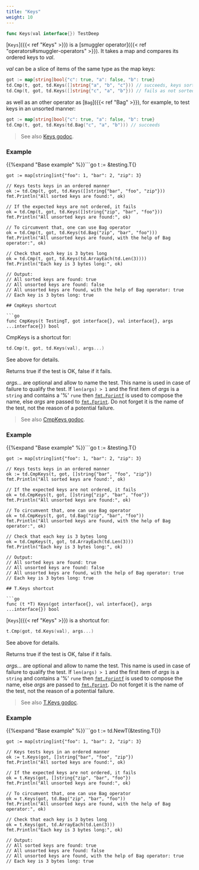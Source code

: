 ```yaml
---
title: "Keys"
weight: 10
---
```


```go
func Keys(val interface{}) TestDeep
```

[`Keys`]({{< ref "Keys" >}}) is a [smuggler operator]({{< ref "operators#smuggler-operators" >}}). It takes a map and compares its
ordered keys to *val*.

*val* can be a slice of items of the same type as the map keys:

```go
got := map[string]bool{"c": true, "a": false, "b": true}
td.Cmp(t, got, td.Keys([]string{"a", "b", "c"})) // succeeds, keys sorted
td.Cmp(t, got, td.Keys([]string{"c", "a", "b"})) // fails as not sorted
```

as well as an other operator as [`Bag`]({{< ref "Bag" >}}), for example, to test keys in
an unsorted manner:

```go
got := map[string]bool{"c": true, "a": false, "b": true}
td.Cmp(t, got, td.Keys(td.Bag("c", "a", "b"))) // succeeds
```


> See also [<i class='fas fa-book'></i> Keys godoc](https://pkg.go.dev/github.com/maxatome/go-testdeep/td#Keys).

### Example

{{%expand "Base example" %}}```go
	t := &testing.T{}

	got := map[string]int{"foo": 1, "bar": 2, "zip": 3}

	// Keys tests keys in an ordered manner
	ok := td.Cmp(t, got, td.Keys([]string{"bar", "foo", "zip"}))
	fmt.Println("All sorted keys are found:", ok)

	// If the expected keys are not ordered, it fails
	ok = td.Cmp(t, got, td.Keys([]string{"zip", "bar", "foo"}))
	fmt.Println("All unsorted keys are found:", ok)

	// To circumvent that, one can use Bag operator
	ok = td.Cmp(t, got, td.Keys(td.Bag("zip", "bar", "foo")))
	fmt.Println("All unsorted keys are found, with the help of Bag operator:", ok)

	// Check that each key is 3 bytes long
	ok = td.Cmp(t, got, td.Keys(td.ArrayEach(td.Len(3))))
	fmt.Println("Each key is 3 bytes long:", ok)

	// Output:
	// All sorted keys are found: true
	// All unsorted keys are found: false
	// All unsorted keys are found, with the help of Bag operator: true
	// Each key is 3 bytes long: true

```{{% /expand%}}
## CmpKeys shortcut

```go
func CmpKeys(t TestingT, got interface{}, val interface{}, args ...interface{}) bool
```

CmpKeys is a shortcut for:

```go
td.Cmp(t, got, td.Keys(val), args...)
```

See above for details.

Returns true if the test is OK, false if it fails.

*args...* are optional and allow to name the test. This name is
used in case of failure to qualify the test. If `len(args) > 1` and
the first item of *args* is a `string` and contains a '%' `rune` then
[`fmt.Fprintf`](https://pkg.go.dev/fmt/#Fprintf) is used to compose the name, else *args* are passed to
[`fmt.Fprint`](https://pkg.go.dev/fmt/#Fprint). Do not forget it is the name of the test, not the
reason of a potential failure.


> See also [<i class='fas fa-book'></i> CmpKeys godoc](https://pkg.go.dev/github.com/maxatome/go-testdeep/td#CmpKeys).

### Example

{{%expand "Base example" %}}```go
	t := &testing.T{}

	got := map[string]int{"foo": 1, "bar": 2, "zip": 3}

	// Keys tests keys in an ordered manner
	ok := td.CmpKeys(t, got, []string{"bar", "foo", "zip"})
	fmt.Println("All sorted keys are found:", ok)

	// If the expected keys are not ordered, it fails
	ok = td.CmpKeys(t, got, []string{"zip", "bar", "foo"})
	fmt.Println("All unsorted keys are found:", ok)

	// To circumvent that, one can use Bag operator
	ok = td.CmpKeys(t, got, td.Bag("zip", "bar", "foo"))
	fmt.Println("All unsorted keys are found, with the help of Bag operator:", ok)

	// Check that each key is 3 bytes long
	ok = td.CmpKeys(t, got, td.ArrayEach(td.Len(3)))
	fmt.Println("Each key is 3 bytes long:", ok)

	// Output:
	// All sorted keys are found: true
	// All unsorted keys are found: false
	// All unsorted keys are found, with the help of Bag operator: true
	// Each key is 3 bytes long: true

```{{% /expand%}}
## T.Keys shortcut

```go
func (t *T) Keys(got interface{}, val interface{}, args ...interface{}) bool
```

[`Keys`]({{< ref "Keys" >}}) is a shortcut for:

```go
t.Cmp(got, td.Keys(val), args...)
```

See above for details.

Returns true if the test is OK, false if it fails.

*args...* are optional and allow to name the test. This name is
used in case of failure to qualify the test. If `len(args) > 1` and
the first item of *args* is a `string` and contains a '%' `rune` then
[`fmt.Fprintf`](https://pkg.go.dev/fmt/#Fprintf) is used to compose the name, else *args* are passed to
[`fmt.Fprint`](https://pkg.go.dev/fmt/#Fprint). Do not forget it is the name of the test, not the
reason of a potential failure.


> See also [<i class='fas fa-book'></i> T.Keys godoc](https://pkg.go.dev/github.com/maxatome/go-testdeep/td#T.Keys).

### Example

{{%expand "Base example" %}}```go
	t := td.NewT(&testing.T{})

	got := map[string]int{"foo": 1, "bar": 2, "zip": 3}

	// Keys tests keys in an ordered manner
	ok := t.Keys(got, []string{"bar", "foo", "zip"})
	fmt.Println("All sorted keys are found:", ok)

	// If the expected keys are not ordered, it fails
	ok = t.Keys(got, []string{"zip", "bar", "foo"})
	fmt.Println("All unsorted keys are found:", ok)

	// To circumvent that, one can use Bag operator
	ok = t.Keys(got, td.Bag("zip", "bar", "foo"))
	fmt.Println("All unsorted keys are found, with the help of Bag operator:", ok)

	// Check that each key is 3 bytes long
	ok = t.Keys(got, td.ArrayEach(td.Len(3)))
	fmt.Println("Each key is 3 bytes long:", ok)

	// Output:
	// All sorted keys are found: true
	// All unsorted keys are found: false
	// All unsorted keys are found, with the help of Bag operator: true
	// Each key is 3 bytes long: true

```{{% /expand%}}
